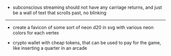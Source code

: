 


* subconscious streaming should not have any carriage returns, and just be a wall of text that scrolls past, no blinking


---


* create a favicon of some sort of neon d20 in svg with various neon colors for each vertex

* crypto wallet with cheap tokens, that can be used to pay for the game, like inserting a quarter in an arcade